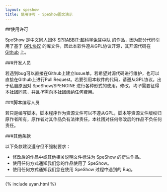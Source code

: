 ```yaml
---
layout: speshow
title: 使用许可 - SpeShow图文演示
---
```


##使用许可

SpeShow 是中文同人团体 [SPRABBIT-超科学兔耳中队](http://blog.sprabbit.com/about/) 的作品，因为部分代码引用了基于 [GPL协议](http://www.gnu.org/copyleft/gpl.html) 的库文件，因此本软件遵从GPL协议开源，其开源代码在 [Github](https://github.com/denjones/spengine) 上。

###开发人员

若遇到bug可以直接在Github上建立Issue单，若希望对源代码进行维护，也可以直接在Github上进行Pull Request。若要引用本软件的代码，请遵从GPL协议。出于私自原因对 SpeShow/SPENGINE 进行各种形式的使用，修改，均*不*需要征得本社团同意，并且*不*需向本社团缴纳任何费用。

###脚本编写人员

若只是编写脚本，脚本程序作为资源文件可以不遵从GPL，脚本等资源文件版权归原作者所有，原作者对其作品负有法律责任，本社团对任何修改后的作品不负任何责任。

###其他条款

以下条款建议遵守但不强制要求：
                    
 - 修改后的作品中或其他相关说明文件标注为 SpeShow 的衍生作品。
 - 使用任何方式通知我们您的作品使用了 SpeShow。
 - 使用任何方式通知我们您在使用 SpeShow 过程中遇到的 Bug。

***********************************************************************

{% include uyan.html %}